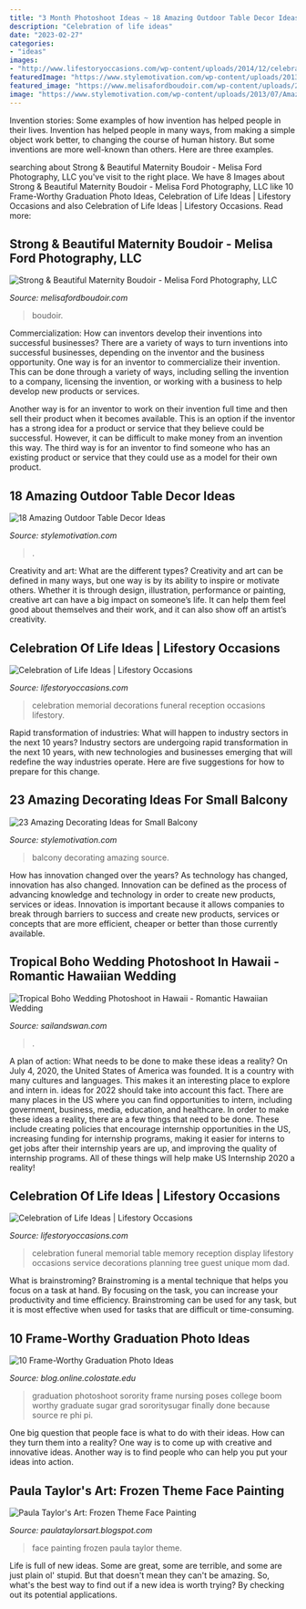 ```yaml
---
title: "3 Month Photoshoot Ideas ~ 18 Amazing Outdoor Table Decor Ideas"
description: "Celebration of life ideas"
date: "2023-02-27"
categories:
- "ideas"
images:
- "http://www.lifestoryoccasions.com/wp-content/uploads/2014/12/celebration-of-life11.jpg"
featuredImage: "https://www.stylemotivation.com/wp-content/uploads/2013/07/Amazing-Decorating-Ideas-for-Small-Balcony-15.jpg"
featured_image: "https://www.melisafordboudoir.com/wp-content/uploads/2020/09/28-7632-post/IleneJ-159(pp_w768_h1150).jpg"
image: "https://www.stylemotivation.com/wp-content/uploads/2013/07/Amazing-Decorating-Ideas-for-Small-Balcony-15.jpg"
---
```



Invention stories: Some examples of how invention has helped people in their lives.
Invention has helped people in many ways, from making a simple object work better, to changing the course of human history. But some inventions are more well-known than others. Here are three examples.

	

		
searching about Strong &amp; Beautiful Maternity Boudoir - Melisa Ford Photography, LLC you've visit to the right place. We have 8 Images about Strong &amp; Beautiful Maternity Boudoir - Melisa Ford Photography, LLC like 10 Frame-Worthy Graduation Photo Ideas, Celebration of Life Ideas | Lifestory Occasions and also Celebration of Life Ideas | Lifestory Occasions. Read more:
		
    
## Strong &amp; Beautiful Maternity Boudoir - Melisa Ford Photography, LLC

<img loading=lazy src="https://www.melisafordboudoir.com/wp-content/uploads/2020/09/28-7632-post/IleneJ-159(pp_w768_h1150).jpg" onerror="this.onerror=null;this.src='https://tse4.mm.bing.net/th?id=OIP.uN-pBx0PjP2mP5LyI85zawHaLF&amp;pid=15.1';" alt="Strong &amp; Beautiful Maternity Boudoir - Melisa Ford Photography, LLC">

_Source: melisafordboudoir.com_

>boudoir. 

	

Commercialization: How can inventors develop their inventions into successful businesses?
There are a variety of ways to turn inventions into successful businesses, depending on the inventor and the business opportunity. 
One way is for an inventor to commercialize their invention. This can be done through a variety of ways, including selling the invention to a company, licensing the invention, or working with a business to help develop new products or services. 

Another way is for an inventor to work on their invention full time and then sell their product when it becomes available. This is an option if the inventor has a strong idea for a product or service that they believe could be successful. However, it can be difficult to make money from an invention this way. 
The third way is for an inventor to find someone who has an existing product or service that they could use as a model for their own product.

    
## 18 Amazing Outdoor Table Decor Ideas

<img loading=lazy src="https://www.stylemotivation.com/wp-content/uploads/2013/10/20-Amazing-Outdoor-Table-Décor-Ideas-17.jpg" onerror="this.onerror=null;this.src='https://tse3.mm.bing.net/th?id=OIP.bc6OYQ14R-_sc_0ndNyENAAAAA&amp;pid=15.1';" alt="18 Amazing Outdoor Table Decor Ideas">

_Source: stylemotivation.com_

>. 

	

Creativity and art: What are the different types?
Creativity and art can be defined in many ways, but one way is by its ability to inspire or motivate others. Whether it is through design, illustration, performance or painting, creative art can have a big impact on someone’s life. It can help them feel good about themselves and their work, and it can also show off an artist’s creativity.

    
## Celebration Of Life Ideas | Lifestory Occasions

<img loading=lazy src="http://www.lifestoryoccasions.com/wp-content/uploads/2014/12/celebration-of-life11.jpg" onerror="this.onerror=null;this.src='https://tse4.mm.bing.net/th?id=OIP.eup0WcVWdaquJv-r16kYFwHaLH&amp;pid=15.1';" alt="Celebration of Life Ideas | Lifestory Occasions">

_Source: lifestoryoccasions.com_

>celebration memorial decorations funeral reception occasions lifestory. 

	

Rapid transformation of industries: What will happen to industry sectors in the next 10 years?
Industry sectors are undergoing rapid transformation in the next 10 years, with new technologies and businesses emerging that will redefine the way industries operate. Here are five suggestions for how to prepare for this change.

    
## 23 Amazing Decorating Ideas For Small Balcony

<img loading=lazy src="https://www.stylemotivation.com/wp-content/uploads/2013/07/Amazing-Decorating-Ideas-for-Small-Balcony-15.jpg" onerror="this.onerror=null;this.src='https://tse4.mm.bing.net/th?id=OIP.Ivy42NidfIAznHfSTiyKJwHaK6&amp;pid=15.1';" alt="23 Amazing Decorating Ideas for Small Balcony">

_Source: stylemotivation.com_

>balcony decorating amazing source. 

	

How has innovation changed over the years?
As technology has changed, innovation has also changed. Innovation can be defined as the process of advancing knowledge and technology in order to create new products, services or ideas. Innovation is important because it allows companies to break through barriers to success and create new products, services or concepts that are more efficient, cheaper or better than those currently available.

    
## Tropical Boho Wedding Photoshoot In Hawaii - Romantic Hawaiian Wedding

<img loading=lazy src="http://www.sailandswan.com/wp-content/uploads/2018/07/718327_boho-tropicana-inspired-bridal-shoot.jpg" onerror="this.onerror=null;this.src='https://tse3.mm.bing.net/th?id=OIP.M5_gAzU2W2yK6vyxJqgVEQHaLH&amp;pid=15.1';" alt="Tropical Boho Wedding Photoshoot in Hawaii - Romantic Hawaiian Wedding">

_Source: sailandswan.com_

>. 

	

A plan of action: What needs to be done to make these ideas a reality?
On July 4, 2020, the United States of America was founded. It is a country with many cultures and languages. This makes it an interesting place to explore and intern in. ideas for 2022 should take into account this fact. There are many places in the US where you can find opportunities to intern, including government, business, media, education, and healthcare. 
In order to make these ideas a reality, there are a few things that need to be done. These include creating policies that encourage internship opportunities in the US, increasing funding for internship programs, making it easier for interns to get jobs after their internship years are up, and improving the quality of internship programs. All of these things will help make US Internship 2020 a reality!

    
## Celebration Of Life Ideas | Lifestory Occasions

<img loading=lazy src="http://www.lifestoryoccasions.com/wp-content/uploads/2014/12/celebration-of-life15.jpg" onerror="this.onerror=null;this.src='https://tse2.mm.bing.net/th?id=OIP._jALeazCu3_DfurneCfEFgHaE8&amp;pid=15.1';" alt="Celebration of Life Ideas | Lifestory Occasions">

_Source: lifestoryoccasions.com_

>celebration funeral memorial table memory reception display lifestory occasions service decorations planning tree guest unique mom dad. 

	

What is brainstroming? Brainstroming is a mental technique that helps you focus on a task at hand. By focusing on the task, you can increase your productivity and time efficiency. Brainstroming can be used for any task, but it is most effective when used for tasks that are difficult or time-consuming.

    
## 10 Frame-Worthy Graduation Photo Ideas

<img loading=lazy src="http://blog.online.colostate.edu/wp-content/uploads/2016/05/d0b13224d4f1b8677322e990a03b2108-300x231.jpg" onerror="this.onerror=null;this.src='https://tse3.mm.bing.net/th?id=OIP.FYjyPF6IBpNn1sYWuO54_QAAAA&amp;pid=15.1';" alt="10 Frame-Worthy Graduation Photo Ideas">

_Source: blog.online.colostate.edu_

>graduation photoshoot sorority frame nursing poses college boom worthy graduate sugar grad sororitysugar finally done because source re phi pi. 

	

One big question that people face is what to do with their ideas. How can they turn them into a reality? One way is to come up with creative and innovative ideas. Another way is to find people who can help you put your ideas into action.

    
## Paula Taylor&#039;s Art: Frozen Theme Face Painting

<img loading=lazy src="https://4.bp.blogspot.com/-s9mVu1HRruA/Vk1PT4oG0wI/AAAAAAAAD3A/0vbdPD_xBdM/s1600/IMG_9085.jpg" onerror="this.onerror=null;this.src='https://tse4.mm.bing.net/th?id=OIP.7_p-Y8P780c7qr0yqLDKbAHaJ8&amp;pid=15.1';" alt="Paula Taylor&#039;s Art: Frozen Theme Face Painting">

_Source: paulataylorsart.blogspot.com_

>face painting frozen paula taylor theme. 

	

Life is full of new ideas. Some are great, some are terrible, and some are just plain ol' stupid. But that doesn't mean they can't be amazing. So, what's the best way to find out if a new idea is worth trying? By checking out its potential applications.


